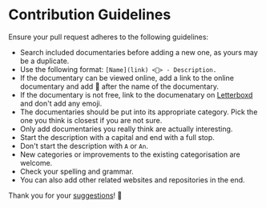 # Contribution Guidelines
Ensure your pull request adheres to the following guidelines:
- Search included documentaries before adding a new one, as yours may be a duplicate.
- Use the following format: `[Name](link) <👀> - Description.`
- If the documentary can be viewed online, add a link to the online documentary and add 👀 after the name of the documentary.
- If the documentary is not free, link to the documenatary on [Letterboxd](https://letterboxd.com/) and don't add any emoji.
- The documentaries should be put into its appropriate category. Pick the one you think is closest if you are not sure.
- Only add documentaries you really think are actually interesting.
- Start the description with a capital and end with a full stop.
- Don't start the description with `A` or `An`.
- New categories or improvements to the existing categorisation are welcome.
- Check your spelling and grammar.
- You can also add other related websites and repositories in the end.

Thank you for your [suggestions](https://github.com/learn-anything/documentaries/edit/master/readme.md)! 💜